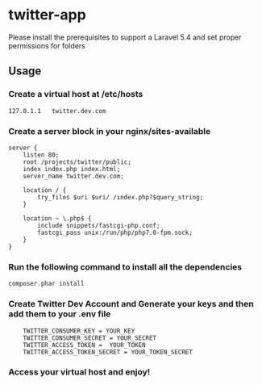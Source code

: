 # twitter-app
Please install the prerequisites to support a Laravel 5.4 and set proper permissions for folders

## Usage

### Create a virtual host at /etc/hosts
```
127.0.1.1	twitter.dev.com
```
### Create a server block in your nginx/sites-available

```
server {
    listen 80;
    root /projects/twitter/public;
    index index.php index.html;
    server_name twitter.dev.com;

    location / {
        try_files $uri $uri/ /index.php?$query_string;
    }

    location ~ \.php$ {
        include snippets/fastcgi-php.conf;
        fastcgi_pass unix:/run/php/php7.0-fpm.sock;
    }
}
```
### Run the following command to install all the dependencies
```
composer.phar install
```

### Create Twitter Dev Account and Generate your keys and then add them to your .env file
```
	TWITTER_CONSUMER_KEY = YOUR_KEY
	TWITTER_CONSUMER_SECRET = YOUR_SECRET
	TWITTER_ACCESS_TOKEN = 	YOUR_TOKEN
	TWITTER_ACCESS_TOKEN_SECRET = YOUR_TOKEN_SECRET
```
### Access your virtual host and enjoy!